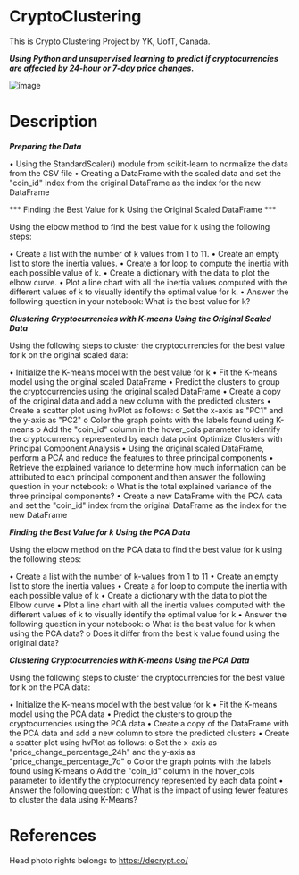 # CryptoClustering
This is Crypto Clustering Project by YK, UofT, Canada.

***Using Python and unsupervised learning to predict if cryptocurrencies are affected by 24-hour or 7-day price changes.***

![image](https://github.com/YargKlnc/CryptoClustering/assets/142269763/75db4c2a-1f0d-47f9-8d77-a6465b2f9287)

# Description

***Preparing the Data***

•	Using the StandardScaler() module from scikit-learn to normalize the data from the CSV file
•	Creating a DataFrame with the scaled data and set the "coin_id" index from the original DataFrame as the index for the new DataFrame

*** Finding the Best Value for k Using the Original Scaled DataFrame ***

Using the elbow method to find the best value for k using the following steps:

•	Create a list with the number of k values from 1 to 11.
•	Create an empty list to store the inertia values.
•	Create a for loop to compute the inertia with each possible value of k.
•	Create a dictionary with the data to plot the elbow curve.
•	Plot a line chart with all the inertia values computed with the different values of k to visually identify the optimal value for k.
•	Answer the following question in your notebook: What is the best value for k?

***Clustering Cryptocurrencies with K-means Using the Original Scaled Data***

Using the following steps to cluster the cryptocurrencies for the best value for k on the original scaled data:

•	Initialize the K-means model with the best value for k
•	Fit the K-means model using the original scaled DataFrame
•	Predict the clusters to group the cryptocurrencies using the original scaled DataFrame
•	Create a copy of the original data and add a new column with the predicted clusters
•	Create a scatter plot using hvPlot as follows:
  o	Set the x-axis as "PC1" and the y-axis as "PC2"
  o	Color the graph points with the labels found using K-means
  o	Add the "coin_id" column in the hover_cols parameter to identify the cryptocurrency represented by each data point
Optimize Clusters with Principal Component Analysis
•	Using the original scaled DataFrame, perform a PCA and reduce the features to three principal components
•	Retrieve the explained variance to determine how much information can be attributed to each principal component and then answer the following question in your notebook:
  o	What is the total explained variance of the three principal components?
•	Create a new DataFrame with the PCA data and set the "coin_id" index from the original DataFrame as the index for the new DataFrame

***Finding the Best Value for k Using the PCA Data***

Using the elbow method on the PCA data to find the best value for k using the following steps:

•	Create a list with the number of k-values from 1 to 11
•	Create an empty list to store the inertia values
•	Create a for loop to compute the inertia with each possible value of k
•	Create a dictionary with the data to plot the Elbow curve
•	Plot a line chart with all the inertia values computed with the different values of k to visually identify the optimal value for k
•	Answer the following question in your notebook:
  o	What is the best value for k when using the PCA data?
  o	Does it differ from the best k value found using the original data?

***Clustering Cryptocurrencies with K-means Using the PCA Data***

Using the following steps to cluster the cryptocurrencies for the best value for k on the PCA data:

•	Initialize the K-means model with the best value for k
•	Fit the K-means model using the PCA data
•	Predict the clusters to group the cryptocurrencies using the PCA data
•	Create a copy of the DataFrame with the PCA data and add a new column to store the predicted clusters
•	Create a scatter plot using hvPlot as follows:
  o	Set the x-axis as "price_change_percentage_24h" and the y-axis as "price_change_percentage_7d"
  o	Color the graph points with the labels found using K-means
  o	Add the "coin_id" column in the hover_cols parameter to identify the cryptocurrency represented by each data point
•	Answer the following question:
  o	What is the impact of using fewer features to cluster the data using K-Means?

  # References
  Head photo rights belongs to https://decrypt.co/ 

